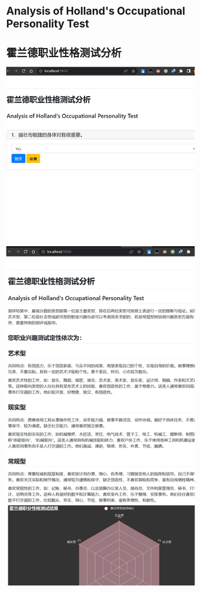 # Analysis of Holland's Occupational Personality Test
# 霍兰德职业性格测试分析
![img.png](img.png)
![img_1.png](img_1.png)